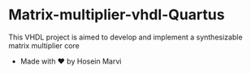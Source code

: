 # Matrix-multiplier-vhdl-Quartus
This VHDL project is aimed to develop and implement a synthesizable matrix multiplier core
- Made with ❤ by Hosein Marvi
